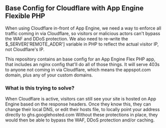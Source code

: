 ## Base Config for Cloudflare with App Engine Flexible PHP
When using Cloudflare in-front of App Engine, we need a way to enforce all traffic coming in via Cloudflare, so visitors or malicious actors can't bypass the WAF and DDoS protection.
We also need to re-write the $_SERVER['REMOTE_ADDR'] variable in PHP to reflect the actual visitor IP, not Cloudflare's IP.

This repository contains an base config for an App Engine Flex PHP app, that includes an nginx config that'll do all of those things.
It will serve 403s to anyone not coming in via Cloudflare, which means the appspot.com domain, plus any of your custom domains.

### What is this trying to solve?
When Cloudflare is active, visitors can still see your site is hosted on App Engine based on the response headers.
Once they know this, they can change their local DNS, or edit their hosts file, to locally point your address directly to ghs.googlehosted.com
Without these protections in place, they would then be able to bypass the WAF, DDoS protection and/or caching.

